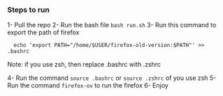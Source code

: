 ### Steps to run

1- Pull the repo
2- Run the bash file `bash run.sh`
3- Run this command to export the path of firefox
```
  echo 'export PATH="/home/$USER/firefox-old-version:$PATH"' >> .bashrc
```
Note: if you use zsh, then replace .bashrc with .zshrc

4- Run the command `source .bashrc` or `source .zshrc` of you use zsh
5- Run the command `firefox-ov` to run the firefox
6- Enjoy